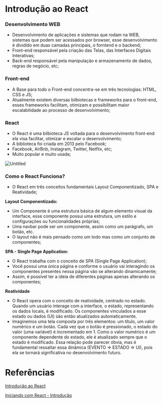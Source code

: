 # Introdução ao React

### Desenvolvimento WEB

- Desenvolvimento de aplicações e sistemas que rodam na WEB, sistemas que podem ser acessados por browser, esse desenvolvimento é dividido em duas camadas principais, o forntend e o backend;
- Front-end responsável pela criação das Telas, das Interfaces Digitais Interativas;
- Back-end responsável pela manipulação e armazenamento de dados, regras de negócio, etc;

### Front-end

- A Base para todo o Front-end concentra-se em três tecnologias: HTML, CSS e JS;
- Atualmente existem diversas bilbiotecas e frameworks para o front-end, esses frameworks facilitam, otimizam e possibilitam maior escalabilidade ao processo de desenvolvimento;

### React

- O React é uma bilbioteca JS voltada para o desenvolvimento front-end ela visa facilitar, otimizar e escalar o desenvolvimento;
- A biblioteca foi criada em 2013 pelo Facebook;
- Facebook, AirBnb, Instagram, Twitter, Netflix, etc;
- Muito popular e muito usada;

![Untitled](https://prod-files-secure.s3.us-west-2.amazonaws.com/84690a93-767f-46ce-9ba9-cfbe6f5ef0a1/b718932b-1d10-4892-9e5f-83349e184c5a/Untitled.png)

### Como o React Funciona?

- O React em três conceitos fundamentais Layout Componentizado, SPA e Reatividade;

**Layout Componentizado:** 

- Um Componente é uma estrutura básica de algum elemento visual da interface, esse componente possui uma estrutura, um estilo e configurações ou funcionalidades próprias;
- Uma navbar pode ser um componente, assim como um parágrafo, um botão, etc.
- O layout não é mais pensado como um todo mas como um conjunto de componentes;

******SPA - Single Page Application:******

- O React trabalha com o conceito de SPA (Single Page Application);
- Você possui uma única página e conforme o usuário vai interagindo os componentes presentes nessa página vão se alterando dinamicamente;
- Assim, é possível ter a ideia de diferentes páginas apenas alterando os componentes;

**********************Reatividade**********************

- O React opera com o conceito de reatividade, centrado no estado. Quando um usuário interage com a interface, o estado, representando os dados locais, é modificado. Os componentes vinculados a esse estado ou dados (UI) são então atualizados automaticamente.
- Imaginemos uma tela composta por três elementos: um título, um valor numérico e um botão. Cada vez que o botão é pressionado, o estado do valor (uma variável) é incrementado em 1. Como o valor numérico é um componente dependente do estado, ele é atualizado sempre que o estado é modificado. Essa relação pode parecer óbvia, mas é fundamental ressaltar essa dinâmica (EVENTO ⇒ ESTADO ⇒ UI), pois ela se tornará significativa no desenvolvimento futuro.

# Referências

[Introdução ao React](https://medium.com/desenvolvimento-com-react/introducao-react-5586592487d2)

[Iniciando com React - Introdução](https://medium.com/@viniciusdacal/iniciando-com-react-parte-1-a79d74fe8f8c)